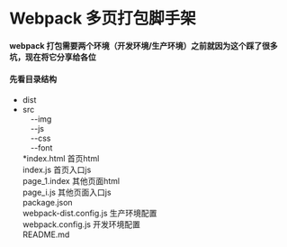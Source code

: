 # Webpack 多页打包脚手架
#### webpack 打包需要两个环境（开发环境/生产环境）之前就因为这个踩了很多坑，现在将它分享给各位
#### 先看目录结构
 
* dist<br/>
* src<br/>
&#8194;&#8194;--img<br/>
&#8194;&#8194;--js<br/>
&#8194;&#8194;--css<br/>
&#8194;&#8194;--font<br/>
*index.html 首页html<br/>
index.js 首页入口js<br/>
page_1.index 其他页面html<br/>
page_i.js 其他页面入口js<br/>
package.json<br/>
webpack-dist.config.js 生产环境配置<br/>
webpack.config.js 开发环境配置<br/>
README.md<br/>
    
